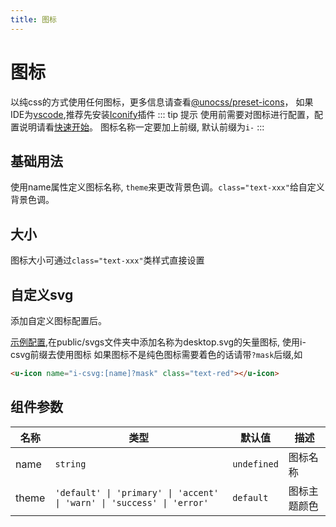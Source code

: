 ```yaml
---
title: 图标
---
```


# 图标
以纯css的方式使用任何图标，更多信息请查看[@unocss/preset-icons](https://unocss.dev/presets/icons)，
如果IDE为[vscode](https://code.visualstudio.com/),推荐先安装[Iconify](https://marketplace.visualstudio.com/items?itemName=antfu.iconify)插件
::: tip 提示
使用前需要对图标进行配置，配置说明请看[快速开始](/guide/)。
图标名称一定要加上前缀, 默认前缀为`i-`
:::

## 基础用法
使用name属性定义图标名称, ```theme```来更改背景色调。```class="text-xxx"```给自定义背景色调。
<demo src="../example/icon/basic.vue"></demo>

## 大小
图标大小可通过```class="text-xxx"```类样式直接设置
<demo src="../example/icon/size.vue"></demo>

## 自定义svg
添加自定义图标配置后。

[示例配置](/guide/#配置),在public/svgs文件夹中添加名称为desktop.svg的矢量图标, 使用i-csvg前缀去使用图标
如果图标不是纯色图标需要着色的话请带`?mask`后缀,如
```html
<u-icon name="i-csvg:[name]?mask" class="text-red"></u-icon>
```
<demo src="../example/icon/custom.vue"></demo>

## 组件参数
| 名称 | 类型 | 默认值 | 描述 |
| --- | --- | --- | --- |
| name | `string` | `undefined` | 图标名称 |
| theme | `'default' \| 'primary' \| 'accent' \| 'warn' \| 'success' \| 'error'` | `default` | 图标主题颜色 |